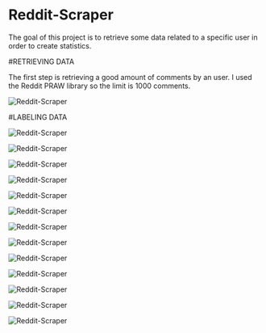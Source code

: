 # Reddit-Scraper

The goal of this project is to retrieve some data related to a specific user in order to create statistics. 

#RETRIEVING DATA

The first step is retrieving a good amount of comments by an user.
I used the Reddit PRAW library so the limit is 1000 comments.

![Reddit-Scraper](MEDIA/1.PNG)

#LABELING DATA

![Reddit-Scraper](MEDIA/2.PNG)

![Reddit-Scraper](MEDIA/3.PNG)

![Reddit-Scraper](MEDIA/4.PNG)

![Reddit-Scraper](MEDIA/5.PNG)

![Reddit-Scraper](MEDIA/6.PNG)

![Reddit-Scraper](MEDIA/7.PNG)

![Reddit-Scraper](MEDIA/8.png)

![Reddit-Scraper](MEDIA/10.png)

![Reddit-Scraper](MEDIA/11.png)

![Reddit-Scraper](MEDIA/12.png)

![Reddit-Scraper](MEDIA/13.png)

![Reddit-Scraper](MEDIA/14.png)

![Reddit-Scraper](MEDIA/15.png)
